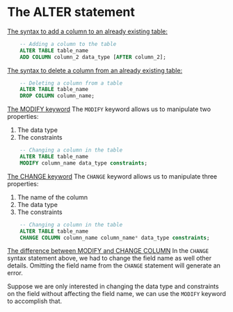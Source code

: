 # The ALTER statement
<u>The syntax to add a column to an already existing table:</u>
```sql
	-- Adding a column to the table 
	ALTER TABLE table_name 
	ADD COLUMN column_2 data_type [AFTER column_2];
```

<u>The syntax to delete a column from an already existing table:</u>
```sql
	-- Deleting a column from a table
	ALTER TABLE table_name
	DROP COLUMN column_name;
```

<u>The MODIFY keyword</u>
The `MODIFY` keyword allows us to manipulate two properties:
1. The data type
2. The constraints
```sql
	-- Changing a column in the table
	ALTER TABLE table_name
	MODIFY column_name data_type constraints;
```

<u>The CHANGE keyword</u>
The `CHANGE` keyword allows us to manipulate three properties:
1. The name of the column
2. The data type
3. The constraints
```sql
	-- Changing a column in the table
	ALTER TABLE table_name
	CHANGE COLUMN column_name column_name* data_type constraints;
```

<u>The difference between MODIFY and CHANGE COLUMN</u>
In the `CHANGE` syntax statement above, we had to change the field name as well other details. Omitting the field name from the `CHANGE` statement will generate an error. 

Suppose we are only interested in changing the data type and constraints on the field without affecting the field name, we can use the `MODIFY` keyword to accomplish that.